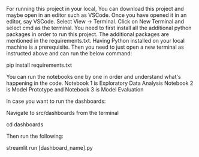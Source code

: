 For running this project in your local,
You can download this project and maybe open in an editor such as VSCode.
Once you have opened it in an editor, say VSCode. Select View -> Terminal.
Click on New Terminal and select cmd as the terminal.
You need to first install all the additional python packages in order to run this project.
The additional packages are mentioned in the requirements.txt. Having Python installed 
on your local machine is a prerequisite.
Then you need to just open a new terminal as instructed above and can run the below command:

pip install requirements.txt

You can run the notebooks one by one in order and understand what's happening in the code.
Notebook 1 is Exploratory Data Analysis
Notebook 2 is Model Prototype  and 
Notebook 3 is Model Evaluation

In case you want to run the dashboards:

Navigate to src/dashboards from the terminal 

cd dashboards

Then run the following:

streamlit run [dashboard_name].py



